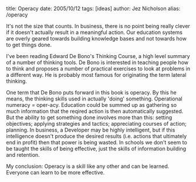 title: Operacy
date: 2005/10/12
tags: [ideas]
author: Jez Nicholson
alias: /operacy

It's not the size that counts.
In business, there is no point being really clever if it doesn't actually result in a meaningful action. Our education systems are overly geared towards building knowledge bases and not towards how to get things done.

I've been reading Edward De Bono's Thinking Course, a high level summary of a number of thinking tools. De Bono is interested in teaching people how to think and proposes a number of practical exercises to look at problems in a different way. He is probably most famous for originating the term lateral thinking.

One term that De Bono puts forward in this book is operacy. By this he means, the thinking skills used in actually 'doing' something. Operational numeracy = oper-acy. Education could be summed up as gathering so much information that the reqired action is then automatically suggested. But the ability to get something done involves more than this: setting objectives; applying strategies and tactics; appreciating courses of action; planning. In business, a Developer may be highly intelligent, but if this intelligence doesn't produce the desired results (i.e. actions that ultimately end in profit) then that power is being wasted. In schools we don't seem to be taught the skills of being effective, just the skills of information building and retention.

My conclusion: Operacy is a skill like any other and can be learned. Everyone can learn to be more effective.